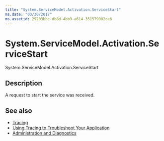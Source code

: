 ```yaml
---
title: "System.ServiceModel.Activation.ServiceStart"
ms.date: "03/30/2017"
ms.assetid: 29203bbc-db8d-4bb9-a614-351579902ca6
---
```

# System.ServiceModel.Activation.ServiceStart
System.ServiceModel.Activation.ServiceStart  
  
## Description  
 A request to start the service was received.  
  
## See also

- [Tracing](index.md)
- [Using Tracing to Troubleshoot Your Application](using-tracing-to-troubleshoot-your-application.md)
- [Administration and Diagnostics](../index.md)
